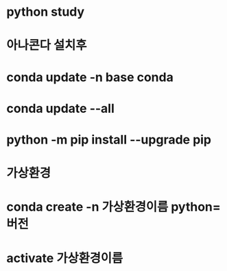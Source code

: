 # python study
# 아나콘다 설치후
# conda update -n base conda
# conda update --all
# python -m pip install --upgrade pip

# 가상환경
# conda create -n 가상환경이름 python=버전
# activate 가상환경이름
